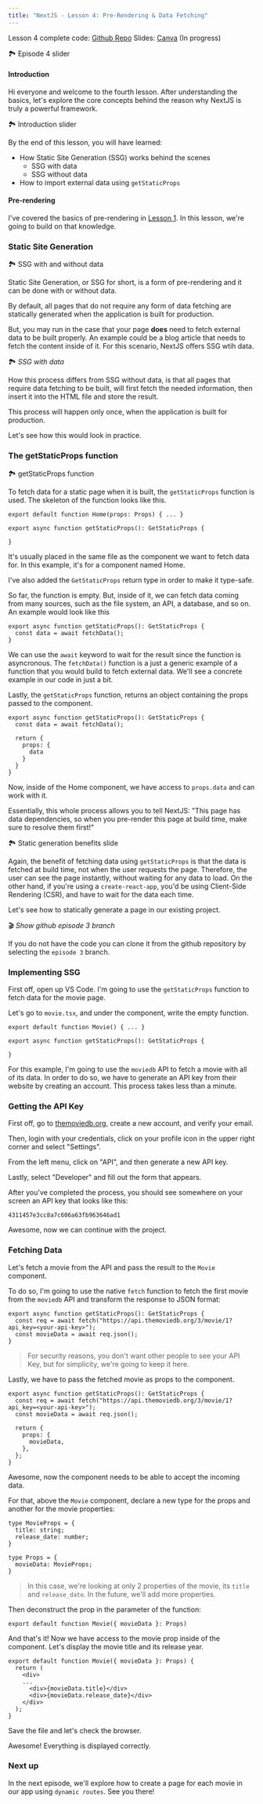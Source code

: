 ```yaml
---
title: "NextJS - Lesson 4: Pre-Rendering & Data Fetching"
---
```

Lesson 4 complete code: [Github Repo](https://github.com/The-Boring-Team/nextjs-movies/tree/episode-4)
Slides: [Canva](https://www.canva.com/design/DAE4Pq3KOps/IIvVMNXin15a7KZ-Enk3dg/view?utm_content=DAE4Pq3KOps&utm_campaign=designshare&utm_medium=link&utm_source=publishsharelink) (In progress)

🏞️ Episode 4 slider

#### Introduction
Hi everyone and welcome to the fourth lesson. After understanding the basics, let's explore the core concepts behind the reason why NextJS is truly a powerful framework. 

🏞️ Introduction slider

By the end of this lesson, you will have learned:
- How Static Site Generation (SSG) works behind the scenes
	- SSG with data
	- SSG without data
- How to import external data using `getStaticProps`

#### Pre-rendering
I've covered the basics of pre-rendering in [Lesson 1](Courses/NextJS/NextJS%20-%20Lesson%201.md). In this lesson, we're going to build on that knowledge.

### Static Site Generation
🏞️ SSG with and without data

Static Site Generation, or SSG for short, is a form of pre-rendering and it can be done with or without data.

By default, all pages that do not require any form of data fetching are statically generated when the application is built for production.

But, you may run in the case that your page **does** need to fetch external data to be built properly. An example could be a blog article that needs to fetch the content inside of it. For this scenario, NextJS offers SSG wtih data.

🏞️ *SSG with data*

How this process differs from SSG without data, is that all pages that require data fetching to be built, will first fetch the needed information, then insert it into the HTML file and store the result. 

This process will happen only once, when the application is built for production.

Let's see how this would look in practice.

### The getStaticProps function
🏞️ getStaticProps function

To fetch data for a static page when it is built, the `getStaticProps` function is used. The skeleton of the function looks like this.

```tsx
export default function Home(props: Props) { ... }

export async function getStaticProps(): GetStaticProps {
  
}
```

It's usually placed in the same file as the component we want to fetch data for. In this example, it's for a component named Home. 

I've also added the `GetStaticProps` return type in order to make it type-safe.

So far, the function is empty. But, inside of it, we can fetch data coming from many sources, such as the file system, an API, a database, and so on. An example would look like this

```tsx
export async function getStaticProps(): GetStaticProps {
  const data = await fetchData();
}
```

We can use the `await` keyword to wait for the result since the function is asyncronous. The `fetchData()` function is a just a generic example of a function that you would build to fetch external data. We'll see a concrete example in our code in just a bit.

Lastly, the `getStaticProps` function, returns an object containing the props passed to the component.

```tsx
export async function getStaticProps(): GetStaticProps {
  const data = await fetchData();

  return {
    props: {
      data
    }
  }
}
```

Now, inside of the Home component, we have access to `props.data` and can work with it.

Essentially, this whole process allows you to tell NextJS: "This page has data dependencies, so when you pre-render this page at build time, make sure to resolve them first!"

🏞️ Static generation benefits slide

Again, the benefit of fetching data using `getStaticProps` is that the data is fetched at build time, not when the user requests the page. Therefore, the user can see the page instantly, without waiting for any data to load. On the other hand, if you're using a `create-react-app`, you'd be using Client-Side Rendering (CSR), and have to wait for the data each time.

Let's see how to statically generate a page in our existing project. 

🎬 *Show github episode 3 branch*

If you do not have the code you can clone it from the github repository by selecting the `episode 3` branch. 

### Implementing SSG
First off, open up VS Code. I'm going to use the `getStaticProps` function to fetch data for the movie page.

Let's go to `movie.tsx`, and under the component, write the empty function.

```tsx
export default function Movie() { ... }

export async function getStaticProps(): GetStaticProps {

}
```

For this example, I'm going to use the `moviedb` API to fetch a movie with all of its data. In order to do so, we have to generate an API key from their website by creating an account. This process takes less than a minute.

### Getting the API Key
First off, go to [themoviedb.org](https://www.themoviedb.org/), create a new account, and verify your email.

Then, login with your credentials, click on your profile icon in the upper right corner and select "Settings".

From the left menu, click on "API", and then generate a new API key. 

Lastly, select "Developer" and fill out the form that appears.

After you've completed the process, you should see somewhere on your screen an API key that looks like this:

```
4311457e3cc8a7c606a63fb963646ad1
```

Awesome, now we can continue with the project.

### Fetching Data
Let's fetch a movie from the API and pass the result to the `Movie` component. 

To do so, I'm going to use the native `fetch` function to fetch the first movie from the `moviedb` API and transform the response to JSON format:

```tsx
export async function getStaticProps(): GetStaticProps {
  const req = await fetch("https://api.themoviedb.org/3/movie/1?api_key=<your-api-key>");
  const movieData = await req.json();
}
```

> For security reasons, you don't want other people to see your API Key, but for simplicity, we're going to keep it here.

Lastly, we have to pass the fetched movie as props to the component.

```tsx
export async function getStaticProps(): GetStaticProps {
  const req = await fetch("https://api.themoviedb.org/3/movie/1?api_key=<your-api-key>");
  const movieData = await req.json();

  return {
    props: {
      movieData,
    },
  };
}
```

Awesome, now the component needs to be able to accept the incoming data.

For that, above the `Movie` component, declare a new type for the props and another for the movie properties:

```tsx
type MovieProps = {
  title: string;
  release_date: number;
}

type Props = {
  movieData: MovieProps;
}
```

> In this case, we're looking at only 2 properties of the movie, its `title` and `release_date`. In the future, we'll add more properties.

Then deconstruct the prop in the parameter of the function:

```tsx
export default function Movie({ movieData }: Props)
```

And that's it! Now we have access to the movie prop inside of the component. Let's display the movie title and its release year.

```tsx
export default function Movie({ movieData }: Props) {
  return (
    <div>
    ...
      <div>{movieData.title}</div>
      <div>{movieData.release_date}</div>
    </div>
  );
}
```

Save the file and let's check the browser. 

Awesome! Everything is displayed correctly.

### Next up
In the next episode, we'll explore how to create a page for each movie in our app using `dynamic routes`. See you there!
